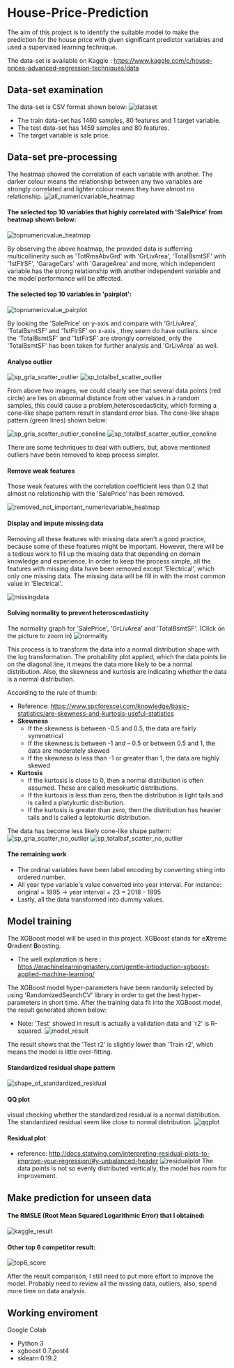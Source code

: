 # House-Price-Prediction
The aim of this project is to identify the suitable model to make the prediction for the house price with given significant predictor variables and used a supervised learning technique.

The data-set is available on Kaggle : https://www.kaggle.com/c/house-prices-advanced-regression-techniques/data

## Data-set examination
The data-set is CSV format shown below:
![dataset](https://user-images.githubusercontent.com/43289100/46279769-ac3c4080-c59c-11e8-933a-69d53edd12a3.PNG)

* The train data-set has 1460 samples, 80 features and 1 target variable.
* The test data-set has 1459 samples and 80 features.
* The target variable is sale price.

## Data-set pre-processing
The heatmap showed the correlation of each variable with another. The darker colour means the relationship between any two variables are strongly correlated and lighter colour means they have almost no relationship.
![all_numericvariable_heatmap](https://user-images.githubusercontent.com/43289100/46280304-27522680-c59e-11e8-8fa7-5022aa24ec87.png)


#### The selected top 10 variables that highly correlated with 'SalePrice' from heatmap shown below:

![topnumericvalue_heatmap](https://user-images.githubusercontent.com/43289100/46281780-31762400-c5a2-11e8-967c-80b2f06f60a3.png)

By observing the above heatmap, the provided data is sufferring multicollinerity such as 'TotRmsAbvGrd' with 'GrLivArea', 'TotalBsmtSF' with '1stFlrSF', 'GarageCars' with 'GarageArea' and more, which independent variable has the strong relationship with another independent variable and the model performance will be affected.

#### The selected top 10 variables in 'pairplot':
![topnumericvalue_pairplot](https://user-images.githubusercontent.com/43289100/46282836-283a8680-c5a5-11e8-9398-4daae4a71d4e.png)

By looking the 'SalePrice' on y-axis and compare with 'GrLivArea',  'TotalBsmtSF' and '1stFlrSF' on x-axis , they seem do have outliers. since the 'TotalBsmtSF' and '1stFlrSF' are strongly correlated, only the 'TotalBsmtSF' has been taken for further analysis and 'GrLivArea' as well.

#### Analyse outlier
![sp_grla_scatter_outlier](https://user-images.githubusercontent.com/43289100/46283804-2625f700-c5a8-11e8-82d2-6dadfc90f141.png)
![sp_totalbsf_scatter_outlier](https://user-images.githubusercontent.com/43289100/46283806-2625f700-c5a8-11e8-9f35-e9c3bc1504a4.png)

From above two images, we could clearly see that several data points (red circle) are lies on abnormal distance from other values in a random samples, this could cause a problem,heteroscedasticity, which forming a cone-like shape pattern result in standard error bias. The cone-like shape pattern (green lines) shown below:

![sp_grla_scatter_outlier_coneline](https://user-images.githubusercontent.com/43289100/46284268-b9abf780-c5a9-11e8-8097-ad7d61f067a6.png)
![sp_totalbsf_scatter_outlier_coneline](https://user-images.githubusercontent.com/43289100/46284267-b9abf780-c5a9-11e8-953e-f08dab346c5f.png)

There are some techniques to deal with outliers, but, above mentioned outliers have been removed to keep process simpler. 

#### Remove weak features
Those weak features with the correlation coefficient less than 0.2 that almost no relationship with the 'SalePrice' has been removed.

![removed_not_important_numericvariable_heatmap](https://user-images.githubusercontent.com/43289100/46284546-cd0b9280-c5aa-11e8-85b9-04304cc16148.png)

#### Display and impute missing data
Removing all these features with missing data aren't a good practice, because some of these features might be important. However, there will be a tedious work to fill up the missing data that depending on domain knowledge and experience. In order to keep the process simple, all the features with missing data have been removed except 'Electrical', which only one missing data. The missing data will be fill in with the most common value in 'Electrical'.

![missingdata](https://user-images.githubusercontent.com/43289100/46284954-45268800-c5ac-11e8-80f2-bdd92c2f5fee.PNG)

#### Solving normality to prevent heteroscedasticity
The normality graph for 'SalePrice', 'GrLivArea' and 'TotalBsmtSF'. (Click on the picture to zoom in)
![normality](https://user-images.githubusercontent.com/43289100/46285814-62a92100-c5af-11e8-86cf-9421eb04f908.png)

This process is to transform the data into a normal distribution shape with the log transformation. The probability plot applied, which the data points lie on the diagonal line, it means the data more likely to be a normal distribution. Also, the skewness and kurtosis are indicating whether the data is a normal distribution. 

According to the rule of thumb:
 - Reference: https://www.spcforexcel.com/knowledge/basic-statistics/are-skewness-and-kurtosis-useful-statistics
 - **Skewness**
      * If the skewness is between -0.5 and 0.5, the data are fairly symmetrical
      * If the skewness is between -1 and – 0.5 or between 0.5 and 1, the data are moderately skewed
      * If the skewness is less than -1 or greater than 1, the data are highly skewed
 - **Kurtosis**
      * If the kurtosis is close to 0, then a normal distribution is often assumed. These are called mesokurtic distributions.  
      * If the kurtosis is less than zero, then the distribution is light tails and is called a platykurtic distribution.  
      * If the kurtosis is greater than zero, then the distribution has heavier tails and is called a leptokurtic distribution.


The data has become less likely cone-like shape pattern:
![sp_grla_scatter_no_outlier](https://user-images.githubusercontent.com/43289100/46288416-25955c80-c5b8-11e8-9698-75faa8c9ddd1.png)
![sp_totalbsf_scatter_no_outlier](https://user-images.githubusercontent.com/43289100/46288417-262df300-c5b8-11e8-9959-1229d35abcff.png)


#### The remaining work
* The ordinal variables have been label encoding by converting string into ordered number.
* All year type variable's value converted into year interval. For instance: original = 1995 -> year interval = 23 = 2018 - 1995
* Lastly, all the data transformed into dummy values.


## Model training
The XGBoost model will be used in this project. XGBoost stands for e**X**treme **G**radient **B**oosting. 
- The well explanation is here : https://machinelearningmastery.com/gentle-introduction-xgboost-applied-machine-learning/

The XGBoost model hyper-parameters have been randomly selected by using 'RandomizedSearchCV' library in order to get the best hyper-parameters in short time. After the training data fit into the XGBoost model, the result generated shown below:
- Note: 'Test' showed in result is actually a validation data and 'r2' is R-squared.
![model_result](https://user-images.githubusercontent.com/43289100/46290370-38129480-c5be-11e8-8095-d2414cf37999.PNG)

The result shows that the 'Test r2' is slightly lower than 'Train r2', which means the model is little over-fitting.


#### Standardized residual shape pattern
![shape_of_standardized_residual](https://user-images.githubusercontent.com/43289100/46291411-f6cfb400-c5c0-11e8-8c0c-aff3219ab651.png)

#### QQ plot
visual checking whether the standardized residual is a normal distribution. The standardized residual seem like close to normal distribution.
![qqplot](https://user-images.githubusercontent.com/43289100/46291482-33031480-c5c1-11e8-8b48-af81d6884ec0.png)

#### Residual plot
- reference: http://docs.statwing.com/interpreting-residual-plots-to-improve-your-regression/#y-unbalanced-header
![residualplot](https://user-images.githubusercontent.com/43289100/46291468-254d8f00-c5c1-11e8-82e3-25ad937de3ff.png)
The data points is not so evenly distributed vertically, the model has room for improvement.


## Make prediction for unseen data
#### The RMSLE (Root Mean Squared Logarithmic Error) that I obtained:
![kaggle_result](https://user-images.githubusercontent.com/43289100/46294110-a3ad2f80-c5c7-11e8-9ded-d1fdfea1cbef.PNG)

#### Other top 6 competitor result:
![top6_score](https://user-images.githubusercontent.com/43289100/46294256-f5ee5080-c5c7-11e8-8d7d-e78a84e2b787.PNG)

After the result comparison, I still need to put more effort to improve the model. Probably need to review all the missing data, outliers, also, spend more time on data analysis.


## Working enviroment
Google Colab
  - Python 3
  - xgboost 0.7.post4
  - sklearn 0.19.2

